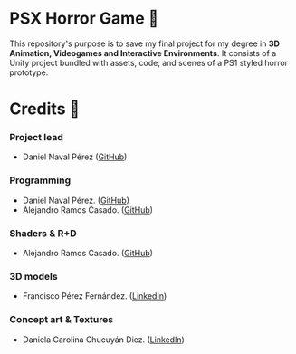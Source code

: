 # PSX Horror Game 👻
This repository's purpose is to save my final project for my degree in **3D Animation, Videogames and Interactive Environments**. It consists of a Unity project bundled with assets, code, and scenes of a PS1 styled horror prototype.
# Credits 📑
### Project lead
- Daniel Naval Pérez ([GitHub](https://github.com/scrmbl-egg))
### Programming
- Daniel Naval Pérez. ([GitHub](https://github.com/scrmbl-egg))
- Alejandro Ramos Casado. ([GitHub](https://github.com/lotusotho))
### Shaders & R+D
- Alejandro Ramos Casado. ([GitHub](https://github.com/lotusotho))
### 3D models
- Francisco Pérez Fernández. ([LinkedIn](https://www.linkedin.com/in/fpfdez27/))
### Concept art & Textures
- Daniela Carolina Chucuyán Diez. ([LinkedIn](https://www.linkedin.com/in/daniela-chucuy%C3%A1n-diez/))
